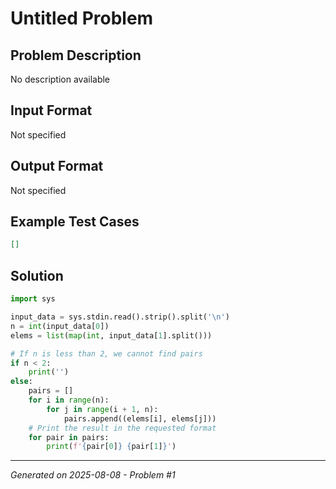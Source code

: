 # Untitled Problem

## Problem Description
No description available

## Input Format
Not specified

## Output Format
Not specified

## Example Test Cases
```json
[]
```

## Solution
```python
import sys

input_data = sys.stdin.read().strip().split('\n')
n = int(input_data[0])
elems = list(map(int, input_data[1].split()))

# If n is less than 2, we cannot find pairs
if n < 2:
    print('')
else:
    pairs = []
    for i in range(n):
        for j in range(i + 1, n):
            pairs.append((elems[i], elems[j]))
    # Print the result in the requested format
    for pair in pairs:
        print(f'{pair[0]} {pair[1]}')
```

---
*Generated on 2025-08-08 - Problem #1*